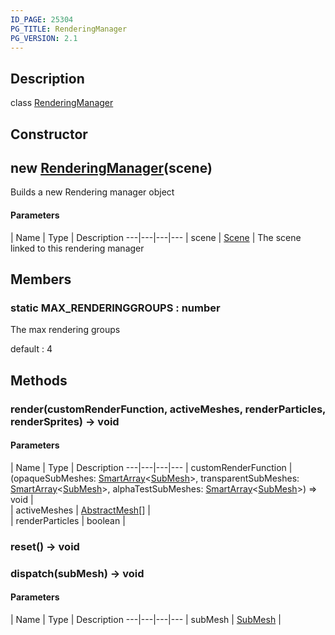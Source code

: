 ```yaml
---
ID_PAGE: 25304
PG_TITLE: RenderingManager
PG_VERSION: 2.1
---
```

## Description

class [RenderingManager](/classes/2.3/RenderingManager)



## Constructor

## new [RenderingManager](/classes/2.3/RenderingManager)(scene)

Builds a new Rendering manager object

#### Parameters
 | Name | Type | Description
---|---|---|---
 | scene | [Scene](/classes/2.3/Scene) |   The scene linked to this rendering manager

## Members

### static MAX_RENDERINGGROUPS : number

The max rendering groups

default : 4

## Methods

### render(customRenderFunction, activeMeshes, renderParticles, renderSprites) &rarr; void



#### Parameters
 | Name | Type | Description
---|---|---|---
 | customRenderFunction | (opaqueSubMeshes: [SmartArray](/classes/2.3/SmartArray)&lt;[SubMesh](/classes/2.3/SubMesh)&gt;, transparentSubMeshes: [SmartArray](/classes/2.3/SmartArray)&lt;[SubMesh](/classes/2.3/SubMesh)&gt;, alphaTestSubMeshes: [SmartArray](/classes/2.3/SmartArray)&lt;[SubMesh](/classes/2.3/SubMesh)&gt;) =&gt; void |   
 | activeMeshes | [AbstractMesh](/classes/2.3/AbstractMesh)[] |   
 | renderParticles | boolean |   
### reset() &rarr; void


### dispatch(subMesh) &rarr; void



#### Parameters
 | Name | Type | Description
---|---|---|---
 | subMesh | [SubMesh](/classes/2.3/SubMesh) |   

